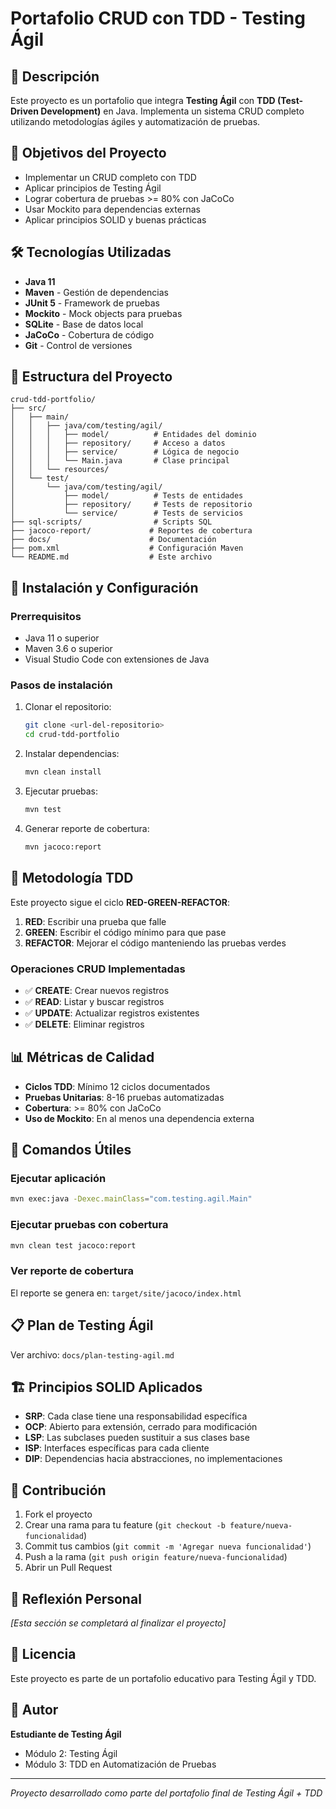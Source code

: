 # Portafolio CRUD con TDD - Testing Ágil

## 📖 Descripción
Este proyecto es un portafolio que integra **Testing Ágil** con **TDD (Test-Driven Development)** en Java. Implementa un sistema CRUD completo utilizando metodologías ágiles y automatización de pruebas.

## 🎯 Objetivos del Proyecto
- Implementar un CRUD completo con TDD
- Aplicar principios de Testing Ágil
- Lograr cobertura de pruebas >= 80% con JaCoCo
- Usar Mockito para dependencias externas
- Aplicar principios SOLID y buenas prácticas

## 🛠️ Tecnologías Utilizadas
- **Java 11**
- **Maven** - Gestión de dependencias
- **JUnit 5** - Framework de pruebas
- **Mockito** - Mock objects para pruebas
- **SQLite** - Base de datos local
- **JaCoCo** - Cobertura de código
- **Git** - Control de versiones

## 📁 Estructura del Proyecto
```
crud-tdd-portfolio/
├── src/
│   ├── main/
│   │   ├── java/com/testing/agil/
│   │   │   ├── model/          # Entidades del dominio
│   │   │   ├── repository/     # Acceso a datos
│   │   │   ├── service/        # Lógica de negocio
│   │   │   └── Main.java       # Clase principal
│   │   └── resources/
│   └── test/
│       └── java/com/testing/agil/
│           ├── model/          # Tests de entidades
│           ├── repository/     # Tests de repositorio
│           └── service/        # Tests de servicios
├── sql-scripts/                # Scripts SQL
├── jacoco-report/             # Reportes de cobertura
├── docs/                      # Documentación
├── pom.xml                    # Configuración Maven
└── README.md                  # Este archivo
```

## 🚀 Instalación y Configuración

### Prerrequisitos
- Java 11 o superior
- Maven 3.6 o superior
- Visual Studio Code con extensiones de Java

### Pasos de instalación
1. Clonar el repositorio:
   ```bash
   git clone <url-del-repositorio>
   cd crud-tdd-portfolio
   ```

2. Instalar dependencias:
   ```bash
   mvn clean install
   ```

3. Ejecutar pruebas:
   ```bash
   mvn test
   ```

4. Generar reporte de cobertura:
   ```bash
   mvn jacoco:report
   ```

## 🧪 Metodología TDD
Este proyecto sigue el ciclo **RED-GREEN-REFACTOR**:

1. **RED**: Escribir una prueba que falle
2. **GREEN**: Escribir el código mínimo para que pase
3. **REFACTOR**: Mejorar el código manteniendo las pruebas verdes

### Operaciones CRUD Implementadas
- ✅ **CREATE**: Crear nuevos registros
- ✅ **READ**: Listar y buscar registros
- ✅ **UPDATE**: Actualizar registros existentes
- ✅ **DELETE**: Eliminar registros

## 📊 Métricas de Calidad
- **Ciclos TDD**: Mínimo 12 ciclos documentados
- **Pruebas Unitarias**: 8-16 pruebas automatizadas
- **Cobertura**: >= 80% con JaCoCo
- **Uso de Mockito**: En al menos una dependencia externa

## 🔧 Comandos Útiles

### Ejecutar aplicación
```bash
mvn exec:java -Dexec.mainClass="com.testing.agil.Main"
```

### Ejecutar pruebas con cobertura
```bash
mvn clean test jacoco:report
```

### Ver reporte de cobertura
El reporte se genera en: `target/site/jacoco/index.html`

## 📋 Plan de Testing Ágil
Ver archivo: `docs/plan-testing-agil.md`

## 🏗️ Principios SOLID Aplicados
- **SRP**: Cada clase tiene una responsabilidad específica
- **OCP**: Abierto para extensión, cerrado para modificación
- **LSP**: Las subclases pueden sustituir a sus clases base
- **ISP**: Interfaces específicas para cada cliente
- **DIP**: Dependencias hacia abstracciones, no implementaciones

## 🤝 Contribución
1. Fork el proyecto
2. Crear una rama para tu feature (`git checkout -b feature/nueva-funcionalidad`)
3. Commit tus cambios (`git commit -m 'Agregar nueva funcionalidad'`)
4. Push a la rama (`git push origin feature/nueva-funcionalidad`)
5. Abrir un Pull Request

## 📝 Reflexión Personal
*[Esta sección se completará al finalizar el proyecto]*

## 📄 Licencia
Este proyecto es parte de un portafolio educativo para Testing Ágil y TDD.

## 👤 Autor
**Estudiante de Testing Ágil**
- Módulo 2: Testing Ágil
- Módulo 3: TDD en Automatización de Pruebas

---
*Proyecto desarrollado como parte del portafolio final de Testing Ágil + TDD*
